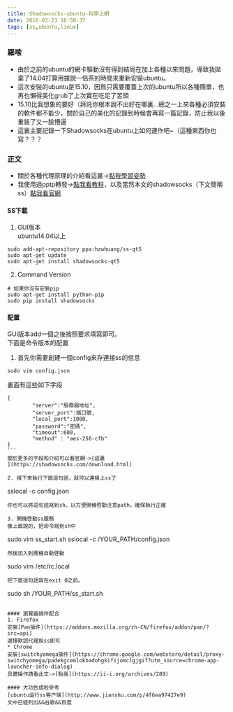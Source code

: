 ```yaml
---
title: Shadowsocks-ubuntu-科學上網
date: 2016-03-23 16:58:37
tags: [ss,ubuntu,linux]
---
```

### 羅嗦
* 由於之前的ubuntu的網卡驅動沒有得到結局在加上各種以來問題，導致我拋棄了14.04打算用據說一倍茶的時間來重新安裝ubuntu。
* 這次安裝的ubuntu是15.10，因爲只需要覆蓋上次的ubuntu所以各種簡單，也再也懶得美化grub了上次實在吃足了苦頭
* 15.10比我想象的要好（拜託你根本說不出好在哪裏...總之一上來各種必須安裝的軟件都不能少，關於自己的美化的記錄到時候會再寫一篇記錄，防止我以後重裝了又一臉懵逼
* 這裏主要記錄一下Shadowsocks在ubuntu上如何運作吧~（這種東西你也寫？？？

### 正文
* 關於各種代理原理的介紹看這裏->[點我學習姿勢](https://hengyunabc.github.io/something-about-science-surf-the-internet/)
* 我使用過pptp轉發->[點我看教程](http://blog.fens.me/ubuntu-vpn-pptp/)，以及當然本文的shadowsocks（下文簡稱ss）[點我看官網](https://shadowsocks.com/)

#### SS下載
1. GUI版本  
ubuntu14.04以上
```
sudo add-apt-repository ppa:hzwhuang/ss-qt5
sudo apt-get update
sudo apt-get install shadowsocks-qt5
```
2. Command Version  
```
# 如果你沒有安裝pip
sudo apt-get install python-pip
sudo pip install shadowsocks
```
<!--more-->
#### 配置
GUI版本add一個之後按照要求填寫即可。  
下面是命令版本的配置
1. 首先你需要創建一個config來存連接ss的信息  
```
sudo vim config.json
```
裏面有這些如下字段
```
{
        "server":"服務器地址",
        "server_port":端口號,
        "local_port":1080,
        "password":"密碼",
        "timeout":600,
        "method" : "aes-256-cfb"
}                                                                                                                                                                ```
關於更多的字段和介紹可以看官網->[這裏
](https://shadowsocks.com/download.html)

2. 接下來執行下面這句話，就可以連接上ss了
```
sslocal -c config.json
```
你也可以將這句話寫到sh，以方便開機啓動注意path，確保執行正確

3. 開機啓動ss服務
像上面說的，把命令寫到sh中
```
sudo vim ss_start.sh
sslocal -c /YOUR_PATH/config.json
```
然後加入到開機自動啓動
```
sudo vim /etc/rc.local
```
把下面這句話寫在exit 0之前。
```
sudo sh /YOUR_PATH/ss_start.sh
```

#### 瀏覽器插件配合
1. Firefox  
安裝[Pan插件](https://addons.mozilla.org/zh-CN/firefox/addon/pan/?src=api)  
選擇默認代理爲ss即可
* Chrome
安裝[switchyomega插件](https://chrome.google.com/webstore/detail/proxy-switchyomega/padekgcemlokbadohgkifijomclgjgif?utm_source=chrome-app-launcher-info-dialog)  
具體操作請看此文->[點我](https://ii-i.org/archives/289)

#### 大功告成啦參考
[ubuntu运行ss客户端](http://www.jianshu.com/p/4f6ea97427e9)  
文中已經列出&&谷歌&&百度
